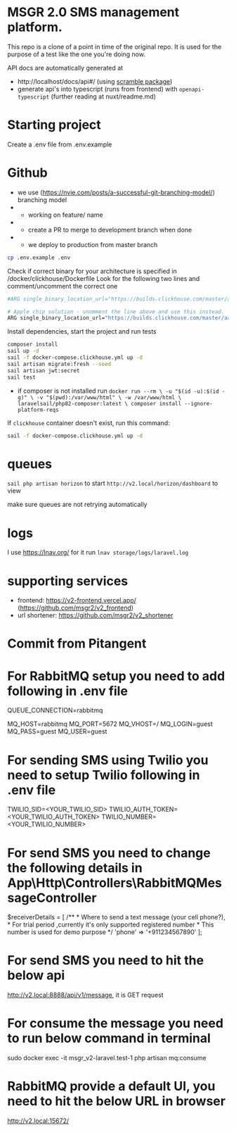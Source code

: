 # MSGR 2.0 SMS management platform.

This repo is a clone of a point in time of the original repo. It is used for the purpose of a test like the one you're
doing now.

API docs are automatically generated at

- http://localhost/docs/api#/ (using [scramble package](https://scramble.dedoc.co/installation))
- generate api's into typescript (runs from frontend) with `openapi-typescript` (further reading at nuxt/readme.md)

# Starting project

Create a .env file from .env.example

# Github

- we use (https://nvie.com/posts/a-successful-git-branching-model/) branching model
-
    - working on feature/<feature> name
-
    - create a PR to merge to development branch when done
-
    - we deploy to production from master branch

```bash
cp .env.example .env
```

Check if correct binary for your architecture is specified in /docker/clickhouse/Dockerfile
Look for the following two lines and comment/uncomment the correct one

```bash
#ARG single_binary_location_url="https://builds.clickhouse.com/master/amd64/clickhouse"

# Apple chip solution - unomment the line above and use this instead.
ARG single_binary_location_url="https://builds.clickhouse.com/master/aarch64/clickhouse"
````

Install dependencies, start the project and run tests

```bash
composer install
sail up -d
sail -f docker-compose.clickhouse.yml up -d
sail artisan migrate:fresh --seed
sail artisan jwt:secret
sail test
```

- if composer is not installed run `docker run --rm \
  -u "$(id -u):$(id -g)" \
  -v "$(pwd):/var/www/html" \
  -w /var/www/html \
  laravelsail/php82-composer:latest \
  composer install --ignore-platform-reqs`

If `clickhouse` container doesn't exist, run this command:

```bash
sail -f docker-compose.clickhouse.yml up -d
```

# queues

`sail php artisan horizon` to start
`http://v2.local/horizon/dashboard` to view

make sure queues are not retrying automatically

# logs

I use https://lnav.org/ for it
run `lnav storage/logs/laravel.log`

# supporting services

- frontend: https://v2-frontend.vercel.app/ (https://github.com/msgr2/v2_frontend)
- url shortener: https://github.com/msgr2/v2_shortener


# Commit from Pitangent

# For RabbitMQ setup you need to add following in .env file

QUEUE_CONNECTION=rabbitmq

MQ_HOST=rabbitmq
MQ_PORT=5672
MQ_VHOST=/
MQ_LOGIN=guest
MQ_PASS=guest
MQ_USER=guest

# For sending SMS using Twilio you need to setup Twilio following in .env file
TWILIO_SID=<YOUR_TWILIO_SID>
TWILIO_AUTH_TOKEN=<YOUR_TWILIO_AUTH_TOKEN>
TWILIO_NUMBER=<YOUR_TWILIO_NUMBER>

# For send SMS you need to change the following details in App\Http\Controllers\RabbitMQMessageController
$receiverDetails = [
    /**
        * Where to send a text message (your cell phone?), 
        * For trial period ,currently it's only supported registered number
        * This number is used for demo purpose
        */
    'phone' => '+911234567890'
];

# For send SMS you need to hit the below api

http://v2.local:8888/api/v1/message, it is GET request

# For consume the message you need to run below command in terminal

sudo docker exec -it msgr_v2-laravel.test-1 php artisan mq:consume

# RabbitMQ provide a default UI, you need to hit the below URL in browser
http://v2.local:15672/



